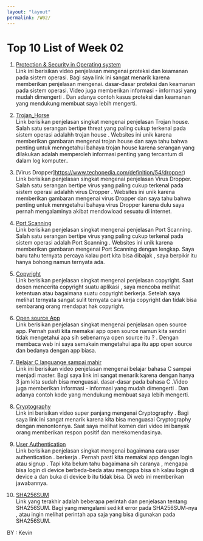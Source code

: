 ```yaml
---
layout: "layout"
permalink: /W02/
---
```


# Top 10 List of Week 02

1. [Protection & Security in Operating system](https://www.youtube.com/watch?v=DKb7KhfoZmU)<br>
Link ini berisikan video penjelasan mengenai proteksi dan keamanan pada sistem operasi.
Bagi saya link ini sangat menarik karena memberikan penjelasan mengenai.
dasar-dasar proteksi dan keamanan pada sistem operasi.
Video juga memberikan informasi - informasi yang mudah dimengerti .
Dan adanya contoh kasus proteksi dan keamanan yang mendukung membuat saya lebih mengerti.

2. [Trojan_Horse](https://owasp.org/www-community/attacks/Trojan_Horse)<br>
Link berisikan penjelasan singkat mengenai penjelasan Trojan house.
Salah satu serangan bertipe threat yang paling cukup terkenal pada sistem operasi adalahh trojan house .
Websites ini unik karena memberikan gambaran mengenai trojan house dan saya tahu bahwa
penting untuk menngetahui bahaya trojan house karena serangan
yang dilakukan adalah memperoleh informasi penting yang tercantum di dalam log komputer..

3. [Virus Dropper]https://www.techopedia.com/definition/54/dropper)<br>
Link berisikan penjelasan singkat mengenai penjelasan Virus Dropper.
Salah satu serangan bertipe virus yang paling cukup terkenal pada sistem operasi adalahh virus Dropper .
Websites ini unik karena memberikan gambaran mengenai virus Dropper  dan saya tahu bahwa
penting untuk menngetahui bahaya virus Dropper  karena dulu saya pernah mengalaminya akibat
mendowload sesuatu di internet.

4. [Port Scanning](https://pentest-tools.com/network-vulnerability-scanning/tcp-port-scanner-online-nmap)<br>
Link berisikan penjelasan singkat mengenai penjelasan Port Scanning.
Salah satu serangan bertipe virus yang paling cukup terkenal pada sistem operasi adalah Port Scanning .
Websites ini unik karena memberikan gambaran mengenai Port Scanning dengan lengkap. Saya baru tahu ternyata percaya
kalau port kita bisa dibajak , saya berpikir itu hanya bohong namun ternyata ada.

5. [Copyright](https://www.investopedia.com/terms/c/copyright.asp)<br>
Link berisikan penjelasan singkat mengenai penjelasan copyright.
Saat dosen mencerita copyright suatu aplikasi , saya mencoba melihat ketentuan atau bagaimana
suatu copyright berkerja. Setelah saya melihat ternyata sangat sulit ternyata cara kerja
copyright dan tidak bisa sembarang orang mendapat hak copyright.

6. [Open source App](https://opensource.com/resources/what-open-source)<br>
Link berisikan penjelasan singkat mengenai penjelasan open source app.
Pernah pasti kita memakai app open source namun kita sendiri tidak mengetahui
apa sih sebenarnya open source itu ? . Dengan membaca web ini saya semakain mengetahui
apa itu app open source dan bedanya dengan app biasa.

7. [Belajar C languange sampai mahir](https://www.youtube.com/watch?v=KJgsSFOSQv0)<br>
Link ini berisikan video penjelasan mengenai belajar bahasa C sampai menjadi master.
Bagi saya link ini sangat menarik karena dengan hanya 3 jam kita sudah bisa menguasai.
dasar-dasar pada bahasa C .Video juga memberikan informasi - informasi yang mudah dimengerti .
Dan adanya contoh kode yang mendukung membuat saya lebih mengerti.

8. [Cryptography ](https://www.youtube.com/watch?v=C_e37dfGmNA)<br>
Link ini berisikan video super panjang  mengenai Cryptography .
Bagi saya link ini sangat menarik karena kita  bisa menguasai Cryptography dengan menontonnya.
Saat saya melihat komen dari video ini banyak orang memberikan respon positif dan merekomendasinya.

9. [User Authentication](https://swoopnow.com/user-authentication/)<br>
Link berisikan penjelasan singkat mengenai bagaimana cara user authentication .
berkerja . Pernah pasti kita memakai app dengan login atau signup . 
Tapi kita belum tahu bagaimana sih caranya , mengapa bisa login di device berbeda-beda
atau mengapa bisa sih kalau login di device a dan buka di device b itu tidak bisa.
Di web ini memberikan jawabannya.

10. [SHA256SUM](https://help.ubuntu.com/community/HowToSHA256SUM)<br>
Link yang terakhir adalah beberapa perintah dan penjelasan tentang SHA256SUM.
Bagi yang mengalami sedikit error pada  SHA256SUM-nya , atau ingin melihat
perintah apa saja yang bisa digunakan pada SHA256SUM.


BY : Kevin

